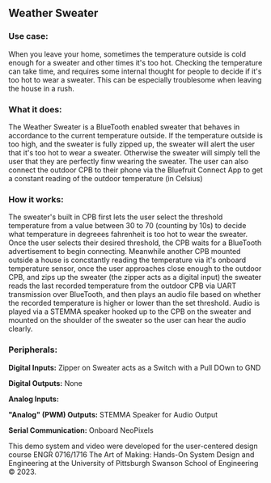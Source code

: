 ## Weather Sweater

### Use case: 

When you leave your home, sometimes the temperature outside is cold enough for a sweater and other times it's too hot. Checking the temperature can take time, and requires some internal thought for people to decide if it's too hot to wear a sweater. This can be especially troublesome when leaving the house in a rush.

### What it does: 

The Weather Sweater is a BlueTooth enabled sweater that behaves in accordance to the current temperature outside. If the temperature outside is too high, and the sweater is fully zipped up, the sweater will alert the user that it's too hot to wear a sweater. Otherwise the sweater will simply tell the user that they are perfectly finw wearing the sweater. The user can also connect the outdoor CPB to their phone via the Bluefruit Connect App to get a constant reading of the outdoor temperature (in Celsius)

### How it works:

The sweater's built in CPB first lets the user select the threshold temperature from a value between 30 to 70 (counting by 10s) to decide what temperature in degreees fahrenheit is too hot to wear the sweater. Once the user selects their desired threshold, the CPB waits for a BlueTooth advertisement to begin connecting. Meanwhile another CPB mounted outside a house is concstantly reading the temperature via it's onboard temperature sensor, once the user approaches close enough to the outdoor CPB, and zips up the sweater (the zipper acts as a digital input) the sweater reads the last recorded temperature from the outdoor CPB via UART transmission over BlueTooth, and then plays an audio file based on whether the recorded temperature is higher or lower than the set threshold. Audio is played via a STEMMA speaker hooked up to the CPB on the sweater and mounted on the shoulder of the sweater so the user can hear the audio clearly.

### Peripherals:

**Digital Inputs:** Zipper on Sweater acts as a Switch with a Pull DOwn to GND

**Digital Outputs:** None

**Analog Inputs:**

**"Analog" (PWM) Outputs:** STEMMA Speaker for Audio Output

**Serial Communication:** Onboard NeoPixels


This demo system and video were developed for the user-centered design course ENGR 0716/1716 The Art of Making: Hands-On System Design and Engineering at the University of Pittsburgh Swanson School of Engineering © 2023.

